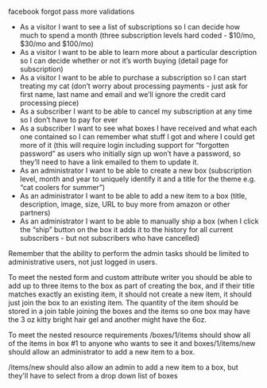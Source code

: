 facebook
forgot pass
more validations

- As a visitor I want to see a list of subscriptions so I can decide how much to spend a month (three subscription levels hard coded - $10/mo, $30/mo and $100/mo)
- As a visitor I want to be able to learn more about a particular description so I can decide whether or not it’s worth buying (detail page for subscription)
- As a visitor I want to be able to purchase a subscription so I can start treating my cat (don’t worry about processing payments - just ask for first name, last name and email and we’ll ignore the credit card processing piece)
- As a subscriber I want to be able to cancel my subscription at any time so I don’t have to pay for ever
- As a subscriber I want to see what boxes I have received and what each one contained so I can remember what stuff I got and where I could get more of it (this will require login including support for “forgotten password” as users who initially sign up won’t have a password, so they’ll need to have a link emailed to them to update it.
- As an administrator I want to be able to create a new box (subscription level, month and year to uniquely identify it and a title for the theme e.g. “cat coolers for summer”)
- As an administrator I want to be able to add a new item to a box (title, description, image, size, URL to buy more from amazon or other partners)
- As an administrator I want to be able to manually ship a box (when I click the “ship” button on the box it adds it to the history for all current subscribers - but not subscribers who have cancelled)

Remember that the ability to perform the admin tasks should be limited to administrative users, not just logged in users.

To meet the nested form and custom attribute writer you should be able to add up to three items to the box as part of creating the box, and if their title matches exactly an existing item, it should not create a new item, it should just join the box to an existing item. The quantity of the item should be stored in a join table joining the boxes and the items so one box may have the 3 oz kitty bright hair gel and another might have the 6oz.

To meet the nested resource requirements /boxes/1/items should show all of the items in box #1 to anyone who wants to see it and boxes/1/items/new should allow an administrator to add a new item to a box.

/items/new should also allow an admin to add a new item to a box, but they'll have to select from a drop down list of boxes